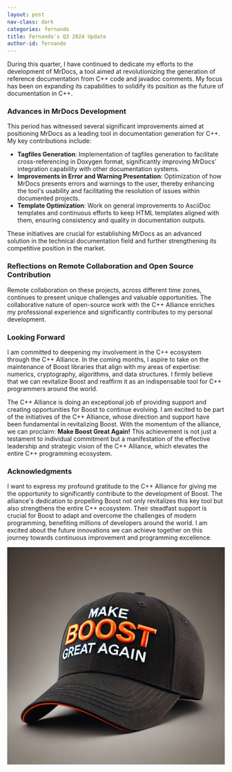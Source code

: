 ```yaml
---
layout: post
nav-class: dark
categories: fernando
title: Fernando's Q3 2024 Update
author-id: fernando
---
```


During this quarter, I have continued to dedicate my efforts to the development of MrDocs, a tool aimed at revolutionizing the generation of reference documentation from C++ code and javadoc comments. My focus has been on expanding its capabilities to solidify its position as the future of documentation in C++.

### Advances in MrDocs Development

This period has witnessed several significant improvements aimed at positioning MrDocs as a leading tool in documentation generation for C++. My key contributions include:

- **Tagfiles Generation**: Implementation of tagfiles generation to facilitate cross-referencing in Doxygen format, significantly improving MrDocs' integration capability with other documentation systems.
- **Improvements in Error and Warning Presentation**: Optimization of how MrDocs presents errors and warnings to the user, thereby enhancing the tool's usability and facilitating the resolution of issues within documented projects.
- **Template Optimization**: Work on general improvements to AsciiDoc templates and continuous efforts to keep HTML templates aligned with them, ensuring consistency and quality in documentation outputs.

These initiatives are crucial for establishing MrDocs as an advanced solution in the technical documentation field and further strengthening its competitive position in the market.

### Reflections on Remote Collaboration and Open Source Contribution

Remote collaboration on these projects, across different time zones, continues to present unique challenges and valuable opportunities. The collaborative nature of open-source work with the C++ Alliance enriches my professional experience and significantly contributes to my personal development.

### Looking Forward

I am committed to deepening my involvement in the C++ ecosystem through the C++ Alliance. In the coming months, I aspire to take on the maintenance of Boost libraries that align with my areas of expertise: numerics, cryptography, algorithms, and data structures. I firmly believe that we can revitalize Boost and reaffirm it as an indispensable tool for C++ programmers around the world.

The C++ Alliance is doing an exceptional job of providing support and creating opportunities for Boost to continue evolving. I am excited to be part of the initiatives of the C++ Alliance, whose direction and support have been fundamental in revitalizing Boost. With the momentum of the alliance, we can proclaim: **Make Boost Great Again!** This achievement is not just a testament to individual commitment but a manifestation of the effective leadership and strategic vision of the C++ Alliance, which elevates the entire C++ programming ecosystem.

### Acknowledgments

I want to express my profound gratitude to the C++ Alliance for giving me the opportunity to significantly contribute to the development of Boost. The alliance's dedication to propelling Boost not only revitalizes this key tool but also strengthens the entire C++ ecosystem. Their steadfast support is crucial for Boost to adapt and overcome the challenges of modern programming, benefiting millions of developers around the world. I am excited about the future innovations we can achieve together on this journey towards continuous improvement and programming excellence.

![Make Boost Great Again!](/images/posts/fernando/mbga-cap.png)